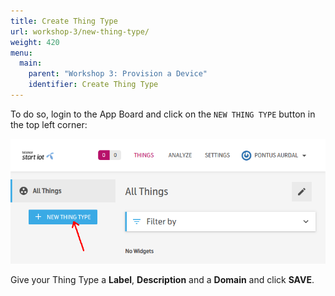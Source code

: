 ```yaml
---
title: Create Thing Type
url: workshop-3/new-thing-type/
weight: 420
menu:
  main:
    parent: "Workshop 3: Provision a Device"
    identifier: Create Thing Type
---
```


To do so, login to the App Board and click on the `NEW THING TYPE` button in the top left corner:

![Create a new Thing Type](/images/arduino-mkr-nb-1500-00-new-thing-type.png "Create a new Thing Type")

Give your Thing Type a **Label**, **Description** and a **Domain** and click **SAVE**.
